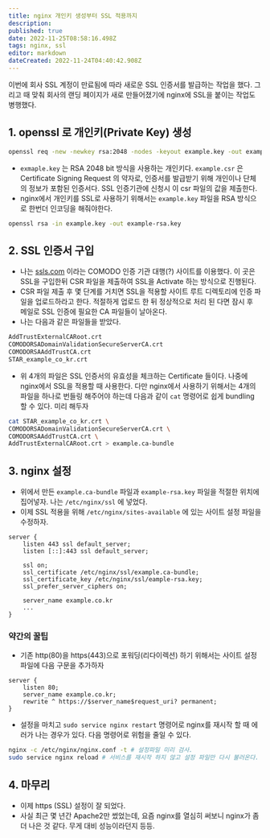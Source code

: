 ```yaml
---
title: nginx 개인키 생성부터 SSL 적용까지
description: 
published: true
date: 2022-11-25T08:58:16.498Z
tags: nginx, ssl
editor: markdown
dateCreated: 2022-11-24T04:40:42.908Z
---
```


이번에 회사 SSL 계정이 만료됨에 따라 새로운 SSL 인증서를 발급하는 작업을 했다. 그리고 때 맞춰 회사의 랜딩 페이지가 새로 만들어졌기에 nginx에 SSL을 붙이는 작업도 병행했다.

## 1. openssl 로 개인키(Private Key) 생성
```bash
openssl req -new -newkey rsa:2048 -nodes -keyout example.key -out example.csr
```
- `exmaple.key` 는 RSA 2048 bit 방식을 사용하는 개인키다.
`example.csr` 은 Certificate Signing Request 의 약자로, 인증서를 발급받기 위해 개인이나 단체의 정보가 포함된 인증서다. SSL 인증기관에 신청시 이 csr 파일의 값을 제출한다.
- nginx에서 개인키를 SSL로 사용하기 위해서는 `example.key` 파일을 RSA 방식으로 한번더 인코딩을 해줘야한다.
```bash
openssl rsa -in example.key -out example-rsa.key
```

## 2. SSL 인증서 구입
- 나는 [ssls.com](https://ssls.com) 이라는 COMODO 인증 기관 대행(?) 사이트를 이용했다. 이 곳은 SSL을 구입한뒤 CSR 파일을 제출하여 SSL을 Activate 하는 방식으로 진행된다.
- CSR 파일 제출 후 몇 단계를 거치면 SSL을 적용할 사이트 루트 디렉토리에 인증 파일을 업로드하라고 한다. 적절하게 업로드 한 뒤 정상적으로 처리 된 다면 잠시 후 메일로 SSL 인증에 필요한 CA 파일들이 날아온다.
- 나는 다음과 같은 파일들을 받았다.
```bash
AddTrustExternalCARoot.crt
COMODORSADomainValidationSecureServerCA.crt
COMODORSAAddTrustCA.crt
STAR_example_co_kr.crt
```
- 위 4개의 파일은 SSL 인증서의 유효성을 체크하는 Certificate 들이다. 나중에 nginx에서 SSL을 적용할 때 사용한다. 다만 nginx에서 사용하기 위해서는 4개의 파일을 하나로 번들링 해주어야 하는데 다음과 같이 `cat` 명령어로 쉽게 bundling 할 수 있다. 미리 해두자
```bash
cat STAR_example_co_kr.crt \
COMODORSADomainValidationSecureServerCA.crt \
COMODORSAAddTrustCA.crt \
AddTrustExternalCARoot.crt > example.ca-bundle
```

## 3. nginx 설정
- 위에서 만든 `example.ca-bundle` 파일과 `example-rsa.key` 파일을 적절한 위치에 집어넣자. 나는 `/etc/nginx/ssl` 에 넣었다.
- 이제 SSL 적용을 위해 `/etc/nginx/sites-available` 에 있는 사이트 설정 파일을 수정하자.
```nginx
server {
    listen 443 ssl default_server;
    listen [::]:443 ssl default_server;

    ssl on;
    ssl_certificate /etc/nginx/ssl/example.ca-bundle;
    ssl_certificate_key /etc/nginx/ssl/eample-rsa.key;
    ssl_prefer_server_ciphers on;

    server_name example.co.kr
    ...
}
```
### 약간의 꿀팁
  - 기존 http(80)을 https(443)으로 포워딩(리다이렉션) 하기 위해서는 사이트 설정 파일에 다음 구문을 추가하자
  ```nginx
  server {
      listen 80;
      server_name example.co.kr;
      rewrite ^ https://$server_name$request_uri? permanent;
  }
  ```
  - 설정을 마치고 `sudo service nginx restart` 명령어로 nginx를 재시작 할 때 에러가 나는 경우가 있다. 다음 명령어로 위험을 줄일 수 있다.
  ```bash
  nginx -c /etc/nginx/nginx.conf -t # 설정파일 미리 검사.
  sudo service nginx reload # 서비스를 재시작 하지 않고 설정 파일만 다시 불러온다. 설정이 잘못되더라도 서비스가 꺼지지 않는다.
  ```

## 4. 마무리
- 이제 https (SSL) 설정이 잘 되었다.
- 사실 최근 몇 년간 Apache2만 썼었는데, 요즘 nginx를 열심히 써보니 nginx가 좀 더 나은 것 같다. 무게 대비 성능이라던지 등등.
